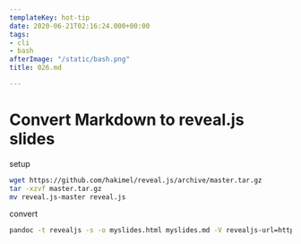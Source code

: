 ```yaml
---
templateKey: hot-tip
date: 2020-06-21T02:16:24.000+00:00
tags:
- cli
- bash
afterImage: "/static/bash.png"
title: 026.md

---
```

# Convert **Markdown** to __reveal.js__ slides

setup
``` bash
wget https://github.com/hakimel/reveal.js/archive/master.tar.gz
tar -xzvf master.tar.gz
mv reveal.js-master reveal.js
```

convert
``` bash
pandoc -t revealjs -s -o myslides.html myslides.md -V revealjs-url=https://unpkg.com/reveal.js@3.9.2/
```